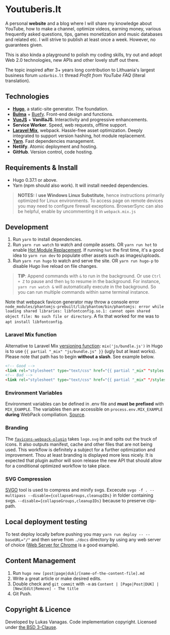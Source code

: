 # Youtuberis.lt

A personal **website** and a blog where I will share my knowledge about YouTube, how to make a channel, optimize videos, earning money, various frequently asked questions, tips, games monetization and music databases and related etc. I will strive to publish at least once a week. However, no guarantees given.

This is also kinda a playground to polish my coding skills, try out and adopt Web 2.0 technologies, new APIs and other lovely stuff out there.

The topic inspired after 3+ years long contribution to Lithuania's largest business forum `uzdarbis.lt` thread _Profit from YouTube FAQ_ (literal translation).

## Technologies

- **[Hugo](https://github.com/gohugoio/hugo)**, a static-site generator. The foundation.
- **[Bulma](https://github.com/jgthms/bulma)** + [Buefy](https://github.com/buefy/buefy). Front-end design and functions.
- **[VueJS](https://github.com/vuejs/vue)** + **VanillaJS**. Interactivity and progressive enhancements.
- **Service Worker**. Speed, web requests, offline support.
- **[Laravel Mix](https://github.com/JeffreyWay/laravel-mix)**, webpack. Hassle-free asset optimization. Deeply integrated to support version hashing, hot module replacement.
- **[Yarn](https://github.com/yarnpkg/yarn)**. Fast dependencies management.
- **Netlify**. Atomic deployment and hosting.
- **GitHub**. Version control, code hosting.

## Requirements & Install

- Hugo 0.37.1 or above.
- Yarn (npm should also work). It will install needed dependencies.

> **NOTES:** I **use Windows Linux Substitute**, hence instructions primarily optimized for Linux environments. To access page on remote devices you may need to configure firewall exceptions. BrowserSync can also be helpful, enable by uncommenting it in `webpack.mix.js`

## Development

1. Run `yarn` to install dependencies.
2. Run `yarn run watch` to watch and compile assets. OR `yarn run hot` to enable [Hot Module Replacement](https://github.com/JeffreyWay/laravel-mix/blob/master/docs/hot-module-replacement.md). If running `hot` the first time, it's a good idea to `yarn run dev` to populate other assets such as images/uploads.
3. Run `yarn run hugo` to watch and serve the site. OR `yarn run hugo-p` to disable Hugo live reload on file changes.

> **TIP**: Append commands with `&` to run in the background. Or use `Ctrl + Z` to pause and then `bg` to resume in the background. For instance, `yarn run watch &` will automatically execute in the background. So you can run multiple commands within same terminal instance.

Note that webpack favicon generator may throw a console error `node_modules/phantomjs-prebuilt/lib/phantom/bin/phantomjs: error while loading shared libraries: libfontconfig.so.1: cannot open shared object file: No such file or directory`. A fix that worked for me was to `apt install libfontconfig`.

### Laravel Mix function

Alternative to Laravel Mix [versioning function](https://laravel.com/docs/5.6/mix#versioning-and-cache-busting): `mix('js/bundle.js')` in Hugo is to use `{{ partial "_mix" "js/bundle.js" }}` (ugly but at least works). Please note that path has to begin **without a slash**. See example below.

``` html
<!-- Good -->
<link rel="stylesheet" type="text/css" href="{{ partial "_mix" "styles.css" }}">
<!-- Bad -->
<link rel="stylesheet" type="text/css" href="{{ partial "_mix" "/styles.css" }}">
```

### Environment Variables

Environment variables can be defined in .env file and **must be prefixed** with `MIX_EXAMPLE`. The variables then are accessible on `process.env.MIX_EXAMPLE` **during** WebPack compiliation. [Source](https://laravel.com/docs/5.6/mix#environment-variables).

### Branding

The [`favicons-webpack-plugin`](https://github.com/jantimon/favicons-webpack-plugin) takes `logo.svg` in and spits out the truck of icons. It also outputs manifest, cache and other files that are not being used. This workflow is definitely a subject for a further optimization and improvement. Thou at least branding is displayed more less nicely. It is expected that plugin author will soon release the new API that should allow for a conditional optimized workflow to take place.

### SVG Compression

[SVGO](https://github.com/svg/svgo) tool is used to compress and minify svgs. Excecute `svgo -f . --multipass --disable={collapseGroups,cleanupIDs}` in folder containing svgs. `--disable={collapseGroups,cleanupIDs}` because to preserve clip-path.

## Local deployment testing

To test deploy locally before pushing you may `yarn run deploy -- --baseURL="/"` and then serve from `./docs` directory by using any web server of choice ([Web Server for Chrome](https://chrome.google.com/webstore/detail/web-server-for-chrome/ofhbbkphhbklhfoeikjpcbhemlocgigb?hl=en) is a good example).

## Content Management

1. Run `hugo new [post|page|duk]/[name-of-the-content-file].md`
2. Write a great article or make desired edits.
3. Double check and `git commit` with `-m` as `Content | [Page|Post|DUK] | [New|Edit|Remove] - The title`
4. Git Push.

## Copyright & Licence

Developed by Lukas Vanagas. Code implementation copyright. Licensed under [the BSD 3-Clause](LICENSE.md).